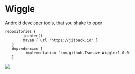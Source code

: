 # Wiggle
Android developer tools, that you shake to open

```
repositories {
        jcenter()
        maven { url "https://jitpack.io" }
   }
   dependencies {
         implementation 'com.github.Tsunaze:Wiggle:1.0.0'
   }
```

[![](https://jitpack.io/v/Tsunaze/Wiggle.svg)](https://jitpack.io/#Tsunaze/Wiggle)


